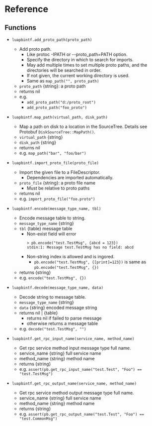 # Reference

## Functions

* `luapbintf.add_proto_path(proto_path)`
	+ Add proto path.
		- Like protoc -IPATH or --proto_path=PATH option.
		- Specify the directory in which to search for imports.
		- May add multiple times to set multiple proto paths,
		  and the directories will be searched in order.
		- If not given, the current working directory is used.
		- Same as `map_path("", proto_path)`
	+ `proto_path` {string}: a proto path
	+ returns nil
	+ e.g.
		- `add_proto_path("d:/proto_root")`
		- `add_proto_path("foo_proto")`

* `luapbintf.map_path(virtual_path, disk_path)`
	+ Map a path on disk to a location in the SourceTree.
	  Details see Protobuf `DiskSourceTree::MapPath()`.
	+ `virtual_path` {string}
	+ `disk_path` {string}
	+ returns nil
	+ e.g. `map_path("bar", "foo/bar")`

* `luapbintf.import_proto_file(proto_file)`
	+ Import the given file to a FileDescriptor.
		- Dependencies are imported automatically.
	+ `proto_file` {string}: a proto file name
		- Must be relative to proto paths
	+ returns nil
	+ e.g. `import_proto_file("foo.proto")`

* `luapbintf.encode(message_type_name, tbl)`
	+ Encode message table to string.
	+ `message_type_name` {string}
	+ `tbl` {table} message table
		- Non-exist field will error
			```
			> pb.encode("test.TestMsg", {abcd = 123})
			stdin:1: Message test.TestMsg has no field: abcd
			```
		- Non-string index is allowed and is ingored.
			* `pb.encode("test.TestMsg", {[print]=123})` is same as
			  `pb.encode("test.TestMsg", {})`
	+ returns {string}
	+ e.g. `encode("test.TestMsg", {})`

* `luapbintf.decode(message_type_name, data)`
	+ Decode string to message table.
	+ `message_type_name` {string}
	+ `data` {string} encoded message string
	+ returns nil | {table}
		- returns nil if failed to parse message
		- otherwise returns a message table
	+ e.g. `decode("test.TestMsg", "")`

* `luapbintf.get_rpc_input_name(service_name, method_name)`
	+ Get rpc service method input message type full name.
	+ service_name {string} full service name
	+ method_name {string} method name
	+ returns {string}
	+ e.g. `assert(pb.get_rpc_input_name("test.Test", "Foo") == "test.TestMsg")`
* `luapbintf.get_rpc_output_name(service_name, method_name)`
	+ Get rpc service method output message type full name.
	+ service_name {string} full service name
	+ method_name {string} method name
	+ returns {string}
	+ e.g. `assert(pb.get_rpc_output_name("test.Test", "Foo") == "test.CommonMsg")`
